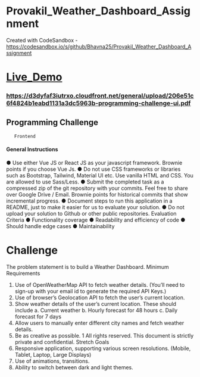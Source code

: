# Provakil_Weather_Dashboard_Assignment
Created with CodeSandbox - https://codesandbox.io/s/github/Bhavna25/Provakil_Weather_Dashboard_Assignment
# <a href='https://mg35r.csb.app/'>Live_Demo</a>

### https://d3dyfaf3iutrxo.cloudfront.net/general/upload/206e51c6f4824b1eabd1131a3dc5963b-programming-challenge-ui.pdf

## Programming Challenge
       Frontend
#### General Instructions
● Use either Vue JS or React JS as your javascript framework. Brownie points if you
choose Vue Js.
● Do not use CSS frameworks or libraries such as Bootstrap, Tailwind, Material UI etc.
Use vanilla HTML and CSS. You are allowed to use Sass/Less.
● Submit the completed task as a compressed zip of the git repository with your commits.
Feel free to share over Google Drive / Email. Brownie points for historical commits that
show incremental progress.
● Document steps to run this application in a README, just to make it easier for us to
evaluate your solution.
● Do not upload your solution to Github or other public repositories.
Evaluation Criteria
● Functionality coverage
● Readability and efficiency of code
● Should handle edge cases
● Maintainability

# Challenge
The problem statement is to build a Weather Dashboard.
Minimum Requirements
1. Use of OpenWeatherMap API to fetch weather details. (You’ll need to sign-up with
your email id to generate the required API Keys.)
2. Use of browser’s Geolocation API to fetch the user’s current location.
3. Show weather details of the user’s current location. These should include
a. Current weather
b. Hourly forecast for 48 hours
c. Daily forecast for 7 days
4. Allow users to manually enter different city names and fetch weather details.
5. Be as creative as possible.
1
All rights reserved. This document is strictly private and confidential.
Stretch Goals
1. Responsive application, supporting various screen resolutions. (Mobile, Tablet, Laptop,
Large Displays)
2. Use of animations, transitions.
3. Ability to switch between dark and light themes.
